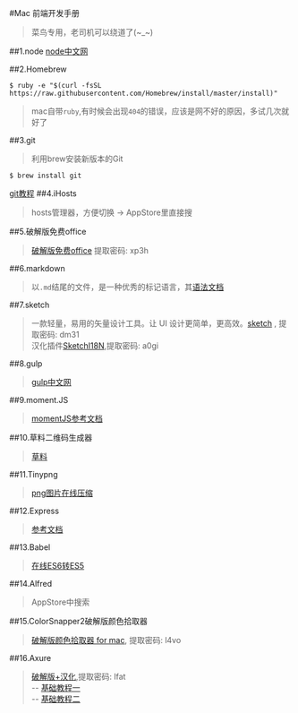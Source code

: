 #Mac 前端开发手册
>菜鸟专用，老司机可以绕道了(~_~)

##1.node
[node中文网](http://nodejs.cn/download/)

##2.Homebrew

```
$ ruby -e "$(curl -fsSL https://raw.githubusercontent.com/Homebrew/install/master/install)"
```
>mac自带`ruby`,有时候会出现`404`的错误，应该是网不好的原因，多试几次就好了

##3.git
>利用brew安装新版本的Git<br>

```
$ brew install git
```
[git教程](https://www.liaoxuefeng.com/wiki/0013739516305929606dd18361248578c67b8067c8c017b000)
##4.iHosts
>hosts管理器，方便切换  ->  AppStore里直接搜

##5.破解版免费office
>[破解版免费office](http://pan.baidu.com/s/1miIcUow)  提取密码: xp3h

##6.markdown
>以`.md`结尾的文件，是一种优秀的标记语言，其[语法文档](http://www.appinn.com/markdown/)

##7.sketch
>一款轻量，易用的矢量设计工具。让 UI 设计更简单，更高效。[sketch](链接:http://pan.baidu.com/s/1i5nGQX3) , 提取密码: dm31<br>
>汉化插件[SketchI18N](http://pan.baidu.com/s/1kVSUonX),提取密码: a0gi

##8.gulp
>[gulp中文网](http://www.gulpjs.com.cn/docs/getting-started/)

##9.moment.JS
>[momentJS参考文档](http://momentjs.cn/docs/)

##10.草料二维码生成器
>[草料](https://cli.im/)

##11.Tinypng
>[png图片在线压缩](https://tinypng.com/)

##12.Express
>[参考文档](http://www.expressjs.com.cn/guide/routing.html)

##13.Babel
>[在线ES6转ES5](https://babeljs.io/repl/#?babili=false&evaluate=true&lineWrap=false&presets=es2015,react,stage-2&targets=&browsers=&builtIns=false&debug=false&code=)


##14.Alfred
>AppStore中搜索

##15.ColorSnapper2破解版颜色拾取器
>[破解版颜色拾取器 for mac](http://pan.baidu.com/s/1jHPY2cm), 提取密码: l4vo

##16.Axure
>[破解版+汉化](http://pan.baidu.com/s/1kUPWsMr),提取密码: lfat <br>
>-- [基础教程一](https://www.axure.com.cn/3608/)<br>
>-- [基础教程二](https://www.axure.com.cn/3620/)

